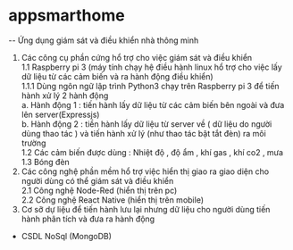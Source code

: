 # appsmarthome
-- Ứng dụng giám sát và điều khiển nhà thông minh <br/>
1. Các công cụ phần cứng hổ trợ cho việc giám sát và điều khiển <br/>
1.1 Raspberry pi 3 (máy tính chạy hệ điều hành linux hổ trợ cho việc lấy dữ liệu từ các cảm biến và ra hành động điều khiển) <br/>
1.1.1 Dùng ngôn ngữ lập trình Python3 chạy trên Raspberry pi 3 để tiến hành xử lý 2 hành động <br/>
a. Hành động 1 : tiến hành lấy dữ liệu từ các cảm biến bên ngoài và đưa lên server(Expressjs) <br/>
b. Hành động 2 : tiền hành lấy dữ liệu từ server về ( dữ liệu do người dùng thao tác ) và tiến hành xử lý (như thao tác bật tắt đèn) ra môi trường <br/>
1.2 Các cảm biến được dùng : Nhiệt độ , độ ẩm , khí gas , khí co2 , mưa <br/>
1.3 Bóng đèn <br/>
2. Các công nghệ phần mềm hổ trợ việc hiển thị giao ra giao diện cho người dùng có thể giám sát và điều khiển <br/>
2.1 Công nghệ Node-Red (hiển thị trên pc) <br/>
2.2 Công nghệ React Native (hiển thị trên mobile) <br/>
3. Cơ sỡ dự liệu để tiến hành lưu lại nhưng dữ liệu cho người dùng tiến hành phân tích và đưa ra hành động <br/>
- CSDL NoSql (MongoDB)


